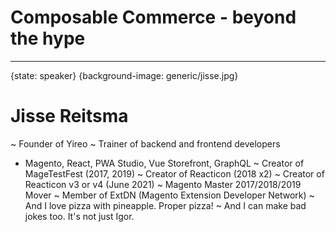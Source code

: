 # Composable Commerce - beyond the hype

---
{state: speaker}
{background-image: generic/jisse.jpg}
# Jisse Reitsma
~ Founder of Yireo
~ Trainer of backend and frontend developers
- Magento, React, PWA Studio, Vue Storefront, GraphQL
  ~ Creator of MageTestFest (2017, 2019)
  ~ Creator of Reacticon (2018 x2)
  ~ Creator of Reacticon v3 or v4 (June 2021)
  ~ Magento Master 2017/2018/2019 Mover
  ~ Member of ExtDN (Magento Extension Developer Network)
  ~ And I love pizza with pineapple. Proper pizza!
  ~ And I can make bad jokes too. It's not just Igor.